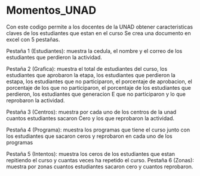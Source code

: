 # Momentos_UNAD
Con este codigo permite a los docentes de la UNAD obtener caracteristicas claves de los estudiantes que estan en el curso
Se crea una documento en excel con 5 pestañas.

Pestaña 1 (Estudiantes): muestra la cedula, el nombre y el correo de los estudiantes que perdieron la actividad.

Pestaña 2 (Grafica): muestra el total de estudiantes del curso, los estudiantes que aprobaron la etapa, los estudiantes que perdieron la estapa, los estudiantes que no participaron, el porcentaje de aprobacion, el porcentaje de los que no participaron, el porcentaje de los estudiantes que perdieron, los estudiantes que generacion E que no participaron y lo que reprobaron la actividad.

Pestaña 3 (Centros): muestra por cada uno de los centros de la unad cuantos estudiantes sacaron Cero y los que reprobaron la actividad.

Pestaña 4 (Programa): muestra los programas que tiene el curso junto con los estudiantes que sacaron ceros y reprobaron en cada uno de los programas


Pestaña 5 (Intentos): muestra los ceros de los estudiantes que estan repitiendo el curso y cuantas veces ha repetido el curso.
Pestaña 6 (Zonas): muestra por zonas cuantos estudiantes sacaron cero y cuantos reprobaron.
